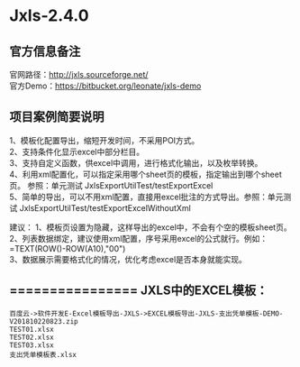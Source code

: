 Jxls-2.4.0 
===============

官方信息备注
----------------
官网路径：http://jxls.sourceforge.net/<br/>
官方Demo：https://bitbucket.org/leonate/jxls-demo

项目案例简要说明
----------------
1、模板化配置导出，缩短开发时间，不采用POI方式。<br/>
2、支持条件化显示excel中部分栏目。<br/>
3、支持自定义函数，供excel中调用，进行格式化输出，以及枚举转换。<br/>
4、利用xml配置化，可以指定采用哪个sheet页的模板，指定输出到哪个sheet页。 参照：单元测试 JxlsExportUtilTest/testExportExcel<br/>
5、简单的导出，可以不用xml配置，直接用excel批注的方式导出。参照：单元测试 JxlsExportUtilTest/testExportExcelWithoutXml<br/>

建议：
1、模板页设置为隐藏，这样导出的excel中，不会有个空的模板sheet页。<br/>
2、列表数据绑定，建议使用xml配置，序号采用excel的公式就行。例如：=TEXT(ROW()-ROW(A10),"00")<br/>
3、数据展示需要格式化的情况，优化考虑excel是否本身就能实现。<br/>

================
JXLS中的EXCEL模板：
---
```
百度云->软件开发E-Excel模板导出-JXLS->EXCEL模板导出-JXLS-支出凭单模板-DEMO-V201810220823.zip
TEST01.xlsx 
TEST02.xlsx 
TEST03.xlsx 
支出凭单模板表.xlsx 
````